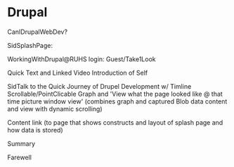 # Drupal

CanIDrupalWebDev?

SidSplashPage:

WorkingWithDrupal@RUHS   login: Guest/Take1Look

Quick Text and Linked Video Introduction of Self

SidTalk to the Quick Journey of Drupel Development w/ Timline Scrollable/PointClicable Graph and 'View what the page looked like @ that time picture window view' (combines graph and captured Blob data content and view with dynamic scrolling)

Content link (to page that shows constructs and layout of splash page and how data is stored)

Summary

Farewell


